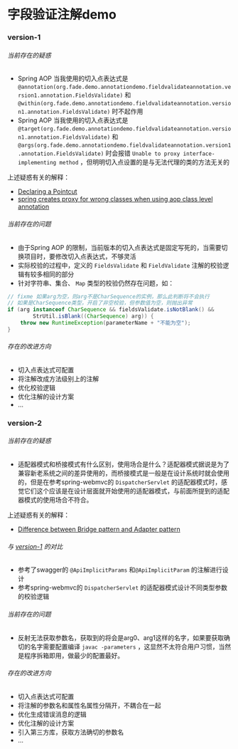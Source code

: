 # 字段验证注解demo

### version-1

###### 当前存在的疑惑

* Spring AOP 当我使用的切入点表达式是 `@annotation(org.fade.demo.annotationdemo.fieldvalidateannotation.version1.annotation.FieldsValidate)` 和 `@within(org.fade.demo.annotationdemo.fieldvalidateannotation.version1.annotation.FieldsValidate)` 时不起作用
* Spring AOP 当我使用的切入点表达式是 `@target(org.fade.demo.annotationdemo.fieldvalidateannotation.version1.annotation.FieldsValidate)` 和 `@args(org.fade.demo.annotationdemo.fieldvalidateannotation.version1.annotation.FieldsValidate)` 时会报错 `Unable to proxy interface-implementing method` ，但明明切入点设置的是与无法代理的类的方法无关的

上述疑惑有关的解释：

* [Declaring a Pointcut](https://docs.spring.io/spring-framework/docs/current/reference/html/core.html#aop-pointcuts)
* [spring creates proxy for wrong classes when using aop class level annotation](https://stackoverflow.com/questions/52992365/spring-creates-proxy-for-wrong-classes-when-using-aop-class-level-annotation/53452483#53452483)

###### 当前存在的问题

* 由于Spring AOP 的限制，当前版本的切入点表达式是固定写死的，当需要切换项目时，要修改切入点表达式，不够灵活
* 实际校验的过程中，定义的 `FieldsValidate` 和 `FieldValidate` 注解的校验逻辑有较多相同的部分
* 针对字符串、集合、 `Map` 类型的校验仍然存在问题，如：

```java
// fixme 如果arg为空，则arg不是CharSequence的实例，那么此判断将不会执行
// 如果是CharSequence类型，开启了非空校验，但参数值为空，则抛出异常
if (arg instanceof CharSequence && fieldsValidate.isNotBlank() && 
        StrUtil.isBlank((CharSequence) arg)) {
    throw new RuntimeException(parameterName + "不能为空");
}
```

###### 存在的改进方向

* 切入点表达式可配置
* 将注解改成方法级别上的注解
* 优化校验逻辑
* 优化注解的设计方案
* ...

### version-2

###### 当前存在的疑惑

* 适配器模式和桥接模式有什么区别，使用场合是什么？适配器模式据说是为了兼容新老系统之间的差异使用的，而桥接模式是一般是在设计系统时就会使用的，但是在参考spring-webmvc的 `DispatcherServlet` 的适配器模式时，感觉它们这个应该是在设计层面就开始使用的适配器模式，与前面所提到的适配器模式的使用场合不符合。

上述疑惑有关的解释：

* [Difference between Bridge pattern and Adapter pattern](https://stackoverflow.com/questions/1425171/difference-between-bridge-pattern-and-adapter-pattern)

###### 与 [version-1](#version-1) 的对比

* 参考了swagger的 `@ApiImplicitParams` 和`@ApiImplicitParam` 的注解进行设计
* 参考spring-webmvc的 `DispatcherServlet` 的适配器模式设计不同类型参数的校验逻辑

###### 当前存在的问题

* 反射无法获取参数名，获取到的将会是arg0、arg1这样的名字，如果要获取确切的名字需要配置编译 `javac -parameters` ，这显然不太符合用户习惯，当然是程序拆箱即用，做最少的配置最好。

###### 存在的改进方向

* 切入点表达式可配置
* 将注解的参数名和属性名属性分隔开，不耦合在一起
* 优化生成错误消息的逻辑
* 优化注解的设计方案
* 引入第三方库，获取方法确切的参数名
* ...
